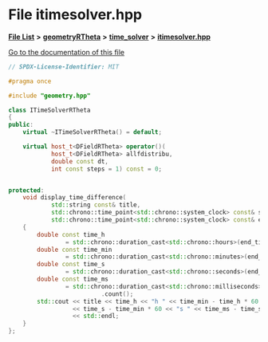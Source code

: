 

# File itimesolver.hpp

[**File List**](files.md) **>** [**geometryRTheta**](dir_e9f169004bcfe9f3cb1f8a27ce024e59.md) **>** [**time\_solver**](dir_4c2664fc2adc717d896afdb0f76e6fe5.md) **>** [**itimesolver.hpp**](geometryRTheta_2time__solver_2itimesolver_8hpp.md)

[Go to the documentation of this file](geometryRTheta_2time__solver_2itimesolver_8hpp.md)


```C++
// SPDX-License-Identifier: MIT

#pragma once

#include "geometry.hpp"

class ITimeSolverRTheta
{
public:
    virtual ~ITimeSolverRTheta() = default;

    virtual host_t<DFieldRTheta> operator()(
            host_t<DFieldRTheta> allfdistribu,
            double const dt,
            int const steps = 1) const = 0;


protected:
    void display_time_difference(
            std::string const& title,
            std::chrono::time_point<std::chrono::system_clock> const& start_time,
            std::chrono::time_point<std::chrono::system_clock> const& end_time) const
    {
        double const time_h
                = std::chrono::duration_cast<std::chrono::hours>(end_time - start_time).count();
        double const time_min
                = std::chrono::duration_cast<std::chrono::minutes>(end_time - start_time).count();
        double const time_s
                = std::chrono::duration_cast<std::chrono::seconds>(end_time - start_time).count();
        double const time_ms
                = std::chrono::duration_cast<std::chrono::milliseconds>(end_time - start_time)
                          .count();
        std::cout << title << time_h << "h " << time_min - time_h * 60 << "min "
                  << time_s - time_min * 60 << "s " << time_ms - time_s * 1000 << "ms "
                  << std::endl;
    }
};
```


